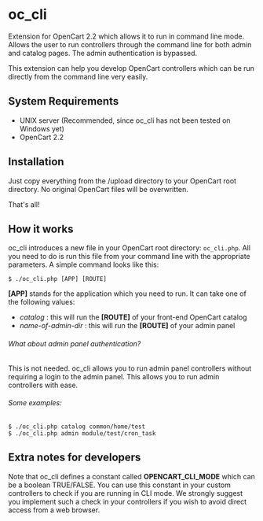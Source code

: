 # oc_cli
Extension for OpenCart 2.2 which allows it to run in command line mode. Allows the user to run controllers through the command line for both admin and catalog pages. The admin authentication is bypassed.

This extension can help you develop OpenCart controllers which can be run directly from the command line very easily.

System Requirements
--------------
- UNIX server (Recommended, since oc_cli has not been tested on Windows yet)
- OpenCart 2.2

Installation
--------------
Just copy everything from the /upload directory to your OpenCart root directory. No original OpenCart files will be overwritten.

That's all!

How it works
--------------
oc_cli introduces a new file in your OpenCart root directory: `oc_cli.php`. All you need to do is run this file from your command line with the appropriate parameters. A simple command looks like this:

```
$ ./oc_cli.php [APP] [ROUTE]
```

**[APP]** stands for the application which you need to run. It can take one of the following values:
- *catalog* : this will run the **[ROUTE]** of your front-end OpenCart catalog
- *name-of-admin-dir* : this will run the **[ROUTE]** of your admin panel

###### What about admin panel authentication?
This is not needed. oc_cli allows you to run admin panel controllers without requiring a login to the admin panel. This allows you to run admin controllers with ease.

###### Some examples:

```
$ ./oc_cli.php catalog common/home/test
$ ./oc_cli.php admin module/test/cron_task
```

Extra notes for developers
--------------------------
Note that oc_cli defines a constant called **OPENCART_CLI_MODE** which can be a boolean TRUE/FALSE. You can use this constant in your custom controllers to check if you are running in CLI mode. We strongly suggest you implement such a check in your controllers if you wish to avoid direct access from a web browser.
